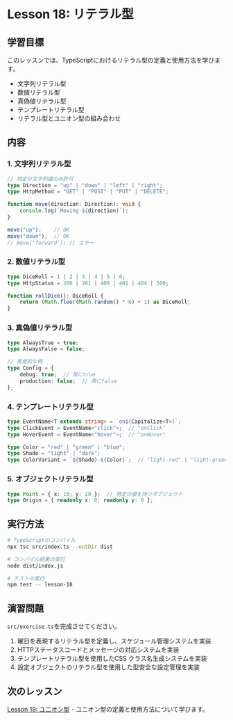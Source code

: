 # Lesson 18: リテラル型

## 学習目標
このレッスンでは、TypeScriptにおけるリテラル型の定義と使用方法を学びます。

- 文字列リテラル型
- 数値リテラル型
- 真偽値リテラル型
- テンプレートリテラル型
- リテラル型とユニオン型の組み合わせ

## 内容

### 1. 文字列リテラル型
```typescript
// 特定の文字列値のみ許可
type Direction = "up" | "down" | "left" | "right";
type HttpMethod = "GET" | "POST" | "PUT" | "DELETE";

function move(direction: Direction): void {
    console.log(`Moving ${direction}`);
}

move("up");    // OK
move("down");  // OK
// move("forward"); // エラー
```

### 2. 数値リテラル型
```typescript
type DiceRoll = 1 | 2 | 3 | 4 | 5 | 6;
type HttpStatus = 200 | 201 | 400 | 401 | 404 | 500;

function rollDice(): DiceRoll {
    return (Math.floor(Math.random() * 6) + 1) as DiceRoll;
}
```

### 3. 真偽値リテラル型
```typescript
type AlwaysTrue = true;
type AlwaysFalse = false;

// 実用的な例
type Config = {
    debug: true;  // 常にtrue
    production: false;  // 常にfalse
};
```

### 4. テンプレートリテラル型
```typescript
type EventName<T extends string> = `on${Capitalize<T>}`;
type ClickEvent = EventName<"click">;  // "onClick"
type HoverEvent = EventName<"hover">;  // "onHover"

type Color = "red" | "green" | "blue";
type Shade = "light" | "dark";
type ColorVariant = `${Shade}-${Color}`;  // "light-red" | "light-green" | ...
```

### 5. オブジェクトリテラル型
```typescript
type Point = { x: 10; y: 20 };  // 特定の値を持つオブジェクト
type Origin = { readonly x: 0; readonly y: 0 };
```

## 実行方法

```bash
# TypeScriptのコンパイル
npx tsc src/index.ts --outDir dist

# コンパイル結果の実行
node dist/index.js

# テストの実行
npm test -- lesson-18
```

## 演習問題

`src/exercise.ts`を完成させてください。

1. 曜日を表現するリテラル型を定義し、スケジュール管理システムを実装
2. HTTPステータスコードとメッセージの対応システムを実装
3. テンプレートリテラル型を使用したCSS クラス名生成システムを実装
4. 設定オブジェクトのリテラル型を使用した型安全な設定管理を実装

## 次のレッスン
[Lesson 19: ユニオン型](../lesson-19/README.md) - ユニオン型の定義と使用方法について学びます。